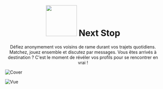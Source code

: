 <h1 align="center">
<img src="/app/assets/images/gifs/gamer_bonhomme.gif" width="100" height="100">
Next Stop
</h1>

<p align="center">
Défiez anonymement vos voisins de rame durant vos trajets quotidiens. Matchez, jouez ensemble et discutez par messages. Vous êtes arrivés à destination ? C'est le moment de révéler vos profils pour se rencontrer en vrai !
</p>

![Cover](/app/assets/images/cover.png)

![Vue](/app/assets/images/vue-éclatée.png)
